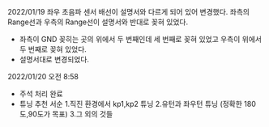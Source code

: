 
2022/01/19 좌우 초음파 센서 배선이 설명서와 다르게 되어 있어 변경했다. 
좌측의 Range선과 우측의 Range선이 설명서와 반대로 꽂혀 있었다.
- 좌측이 GND 꽂히는 곳의 위에서 두 번째인데 세 번째로 꽂혀 있었고 우측이 위에서 두 번째로 꽂혀 있었다. 
- 설명서대로 변경되었다. 

2022/01/20 오전 8:58 
- 주석 처리 완료
- 튜닝 추천 서순
  1.직진 환경에서 kp1,kp2 튜닝
  2.유턴과 좌우턴 튜닝 (정확한 180도,90도가 목표)
  3.그 외의 것들 
